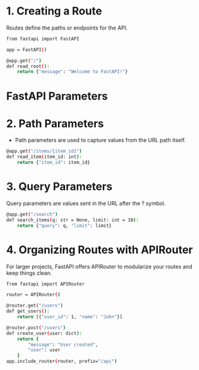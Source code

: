 
# 1. Creating a Route
Routes define the paths or endpoints for the API.
```bash
from fastapi import FastAPI

app = FastAPI()

@app.get("/")
def read_root():
    return {"message": "Welcome to FastAPI!"}

```
#  FastAPI Parameters 

# 2. Path Parameters
- Path parameters are used to capture values from the URL path itself.

```bash
@app.get("/items/{item_id}")
def read_item(item_id: int):
    return {"item_id": item_id}
```

# 3. Query Parameters
Query parameters are values sent in the URL after the ? symbol.

```bash
@app.get("/search")
def search_items(q: str = None, limit: int = 10):
    return {"query": q, "limit": limit}
```
# 4. Organizing Routes with APIRouter

For larger projects, FastAPI offers APIRouter to modularize your routes and keep things clean.

```bash
from fastapi import APIRouter

router = APIRouter()

@router.get("/users")
def get_users():
    return [{"user_id": 1, "name": "John"}]

@router.post("/users")
def create_user(user: dict):
    return {
        "message": "User created",
        "user": user
    }
app.include_router(router, prefix="/api")

```
